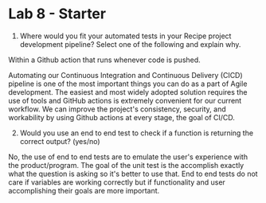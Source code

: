 # Lab 8 - Starter

1. Where would you fit your automated tests in your Recipe project development pipeline? Select one of the following and explain why.

Within a Github action that runs whenever code is pushed.

Automating our Continuous Integration and Continuous Delivery (CICD) pipeline is one of the most important things you can do as a part of Agile development. The easiest and most widely adopted solution requires the use of tools and GitHub actions is extremely convenient for our current workflow. We can improve the project's consistency, security, and workability by using Github actions at every stage, the goal of CI/CD.

2. Would you use an end to end test to check if a function is returning the correct output? (yes/no)

No, the use of end to end tests are to emulate the user's experience with the product/program. The goal of the unit test is the accomplish exactly what the question is asking so it's better to use that. End to end tests do not care if variables are working correctly but if functionality and user accomplishing their goals are more important.
